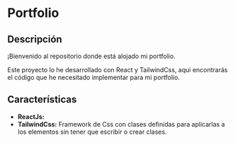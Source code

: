 # Portfolio 

## Descripción
¡Bienvenido al repositorio donde está alojado mi portfolio.

Este proyecto lo he desarrollado con React y TailwindCss, aqui encontrarás el código que he necesitado implementar para mi portfolio.

## Características

- **ReactJs:**
- **TailwindCss:** Framework de Css con clases definidas para aplicarlas a los elementos sin tener que escribir o crear clases.